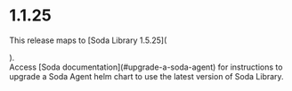 # 1.1.25

This release maps to \[Soda Library 1.5.25]\(

).\
Access \[Soda documentation]\(#upgrade-a-soda-agent) for instructions to upgrade a Soda Agent helm chart to use the latest version of Soda Library.
